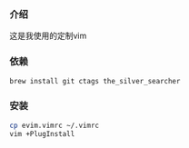 ### 介绍

这是我使用的定制vim

### 依赖

```sh
brew install git ctags the_silver_searcher
```

### 安装

```sh
cp evim.vimrc ~/.vimrc
vim +PlugInstall
```
